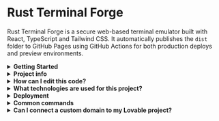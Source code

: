 # Rust Terminal Forge

Rust Terminal Forge is a secure web-based terminal emulator built with React, TypeScript and Tailwind CSS. It automatically publishes the `dist` folder to GitHub Pages using GitHub Actions for both production deploys and preview environments.

<details>
<summary><strong>Getting Started</strong></summary>

Install the dependencies and start the development server:

```sh

npm install
npm run dev

```

Create a production build with:

```sh
npm run build
```
</details>

<details>
<summary><strong>Project info</strong></summary>

**URL**: https://lovable.dev/projects/8625de05-3749-4001-aedf-b432dd29c710
</details>

<details>
<summary><strong>How can I edit this code?</strong></summary>

There are several ways of editing your application.

**Use Lovable**

Simply visit the [Lovable Project](https://lovable.dev/projects/8625de05-3749-4001-aedf-b432dd29c710) and start prompting.

Changes made via Lovable will be committed automatically to this repo.

**Use your preferred IDE**

If you want to work locally using your own IDE, you can clone this repo and push changes. Pushed changes will also be reflected in Lovable.

The only requirement is having Node.js & npm installed - [install with nvm](https://github.com/nvm-sh/nvm#installing-and-updating)

Follow these steps:

```sh
# Step 1: Clone the repository using the project's Git URL.
 git clone <YOUR_GIT_URL>

# Step 2: Navigate to the project directory.
 cd <YOUR_PROJECT_NAME>

# Step 3: Install the necessary dependencies.
 npm i

# Step 4: Start the development server with auto-reloading and an instant preview.
 npm run dev
```

**Edit a file directly in GitHub**

- Navigate to the desired file(s).
- Click the "Edit" button (pencil icon) at the top right of the file view.
- Make your changes and commit the changes.

**Use GitHub Codespaces**

- Navigate to the main page of your repository.
- Click on the "Code" button (green button) near the top right.
- Select the "Codespaces" tab.
- Click on "New codespace" to launch a new Codespace environment.
- Edit files directly within the Codespace and commit and push your changes once you're done.

</details>

<details>
<summary><strong>What technologies are used for this project?</strong></summary>

This project is built with:

- Vite
- TypeScript
- React
- shadcn-ui
- Tailwind CSS

</details>

<details>
<summary><strong>Deployment</strong></summary>

Pushes to `main` automatically deploy to **GitHub Pages** via `.github/workflows/deploy.yml`. Pull requests generate live previews using `.github/workflows/preview.yml`.

Once deployed, your site will be available at `https://<OWNER>.github.io/rust-terminal-forge/`.

</details>

<details>
<summary><strong>Common commands</strong></summary>

Use `help` inside the terminal for the full list. Recent additions: the `uptime` command displays how long the system has been running and `hostname` shows the server name. You can now clear the command history with `history -c`.

</details>

<details>
<summary><strong>Can I connect a custom domain to my Lovable project?</strong></summary>

Yes, you can!

To connect a domain, navigate to Project > Settings > Domains and click Connect Domain.

Read more here: [Setting up a custom domain](https://docs.lovable.dev/tips-tricks/custom-domain#step-by-step-guide)

</details>

